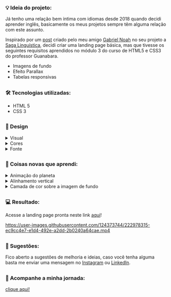 ### 💡 Ideia do projeto:

Já tenho uma relação bem íntima com idiomas desde 2018 quando decidi aprender inglês, basicamente os meus projetos sempre têm alguma relação com este assunto.

Inspirado por um [post]( https://www.instagram.com/p/CoskDSyu1CL/ ) criado pelo meu amigo [Gabriel Noah]( https://www.instagram.com/gabnoah.coffee/ ) no seu projeto a [Saga Linguística]( https://www.instagram.com/sagalinguistica/ ), decidi criar uma landing page básica, mas que tivesse os seguintes requisitos aprendidos no módulo 3 do curso de HTML5 e CSS3 do professor Guanabara.

- Imagens de fundo
- Efeito Parallax
- Tabelas responsivas

##

### 🛠 Tecnologias utilizadas:

- HTML 5
- CSS 3

##

### 🎨 Design 

<details>
<summary>Visual</summary>

O conceito visual visa trazer uma sensação imersiva ao usuário, recriando o espaço e o nosso planeta para mostrar a diversidade linguística e cultural.

Uma das minhas decisões de design foi ocupar a tela inteira, proporcionando um momento de contemplação.

</details>

<details>
<summary>Cores</summary>

Utilizei uma paleta com 4 cores, sendo 2 cores básicas (preto e branco) para textos e 2 cores para destaques (azul-marinho e azul-claro) em títulos, links, botões e na tabela.

<p>Cores utilizadas:</p>

- #000000 (preto)
- #ffffff (branco)
- #2b3f5c (azul-marinho)
- #659bc3 (azul-claro)
</details>

<details>
<summary>Fonte</summary>

Como fonte destaque utilizei a [Pacifico]( https://fonts.google.com/specimen/Pacifico?category=Handwriting ) , o objetivo foi trazer a ideia de algo escrito a mão para reforçar a relação existente entre a escrita e o processo de aprender um idioma.

A segunda fonte utilizada foi a [Inter]( https://fonts.google.com/specimen/Inter ) para os textos, ela foi escolhida pela sua variedade de pesos e boa legibilidade.

</details>

##

### 📝 Coisas novas que aprendi:

<details>
<summary>Animação do planeta</summary>

A ideia inicial era apenas colocar uma imagem de um globo e criar uma animação de rotação.

Na minha cabeça era simples, passaram-se algumas horas de pesquisa, muitos testes e não consegui um resultado interessante.

Encontrei no YouTube um tutorial de animação aplicado exatamente na Terra, o resultado foi o suficiente para apaziguar minha teimosa mente.

Para assistir o tutorial clique [aqui]( https://www.youtube.com/watch?v=9HXpirUu_H4&list=WL&index=3 ).

</details>

<details>
<summary>Alinhamento vertical</summary>

Este tutorial [aqui]( https://www.w3schools.com/cssref/tryit.php?filename=trycss3_background_hero ) do W3Schools me ajudou muito na questão de centralizar os textos e o botão na segunda imagem de fundo próxima do rodapé.

</details>

<details>
<summary>Camada de cor sobre a imagem de fundo</summary>

Um problema que me deparei foi que o texto na segunda imagem de fundo ficava com uma legibilidade horrível, para contornar essa situação fui atrás de uma solução para criar uma camada de cor semi transparente sobre ela.

Confira o tutorial [aqui](https://www.youtube.com/watch?v=jAXF7oS0RB4&ab_channel=WebDevTutorials).

</details>

##

### 💻 Resultado:

Acesse a landing page pronta neste link [aqui](https://oliveltonsantos.github.io/idiomas-mais-falados-do-mundo/)!

https://user-images.githubusercontent.com/124373744/222978315-ec9cc4e7-e1d4-492e-a2dd-2b0240a64cae.mp4

##

### 💬 Sugestões:

Fico aberto a sugestões de melhoria e ideias, caso você tenha alguma basta me enviar uma mensagem no [Instagram](https://www.instagram.com/navegandoemc0d1gos) ou [LinkedIn](https://www.linkedin.com/in/olivelton-santos).

##

### 📱 Acompanhe a minha jornada:

[clique aqui!](https://oliveltonsantos.github.io/card-links/) 
